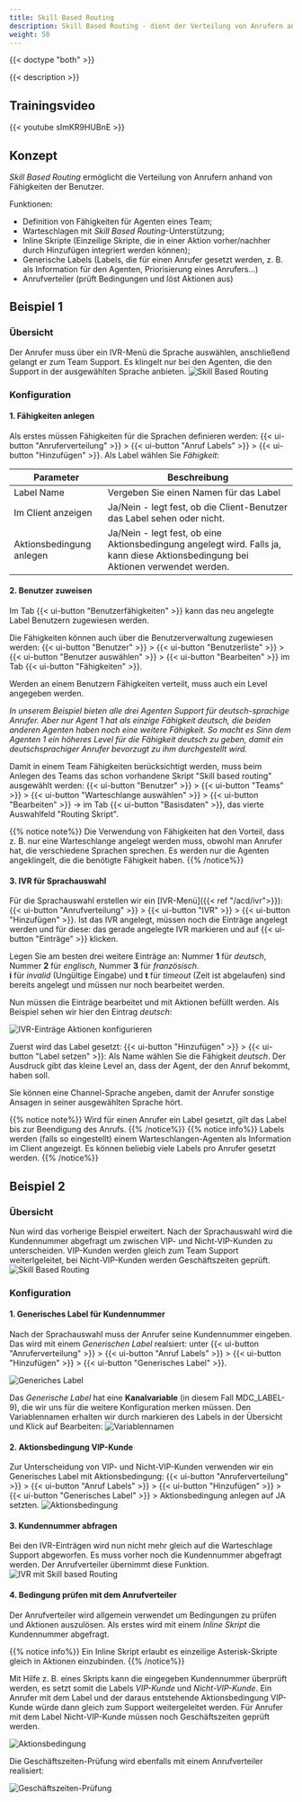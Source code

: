 ```yaml
---
title: Skill Based Routing
description: Skill Based Routing - dient der Verteilung von Anrufern anhand Benutzern zugewiesenen Fähigkeiten
weight: 50
---
```


{{< doctype "both" >}}
 
{{< description >}}

## Trainingsvideo
{{< youtube sImKR9HUBnE >}} 

## Konzept

*Skill Based Routing* ermöglicht die Verteilung von Anrufern anhand von Fähigkeiten der Benutzer.

Funktionen:

* Definition von Fähigkeiten für Agenten eines Team;
* Warteschlagen mit *Skill Based Routing*-Unterstützung;
* Inline Skripte (Einzeilige Skripte, die in einer Aktion vorher/nachher durch Hinzufügen integriert werden können);
* Generische Labels (Labels, die für einen Anrufer gesetzt werden, z. B. als Information für den Agenten, Priorisierung eines Anrufers...)
* Anrufverteiler (prüft Bedingungen und löst Aktionen aus)

## Beispiel 1

### Übersicht

Der Anrufer muss über ein IVR-Menü die Sprache auswählen, anschließend gelangt er zum Team Support. Es klingelt nur bei den Agenten, die den Support in der ausgewählten Sprache anbieten.
![Skill Based Routing](sample-1.de.png?width=80%)

### Konfiguration

#### 1. Fähigkeiten anlegen

Als erstes müssen Fähigkeiten für die Sprachen definieren werden: {{< ui-button "Anruferverteilung" >}} > {{< ui-button "Anruf Labels" >}} > {{< ui-button "Hinzufügen" >}}. Als Label wählen Sie *Fähigkeit*:

|Parameter|Beschreibung|
|---|---|
|Label Name|Vergeben Sie einen Namen für das Label|
|Im Client anzeigen|Ja/Nein - legt fest, ob die Client-Benutzer das Label sehen oder nicht.|
|Aktionsbedingung anlegen|Ja/Nein - legt fest, ob eine Aktionsbedingung angelegt wird. Falls ja, kann diese Aktionsbedingung bei Aktionen verwendet werden.|

#### 2. Benutzer zuweisen

Im Tab {{< ui-button "Benutzerfähigkeiten" >}} kann das neu angelegte Label Benutzern zugewiesen werden.

Die Fähigkeiten können auch über die Benutzerverwaltung zugewiesen werden: {{< ui-button "Benutzer" >}} > {{< ui-button "Benutzerliste" >}} > {{< ui-button "Benutzer auswählen" >}} > {{< ui-button "Bearbeiten" >}} im Tab {{< ui-button "Fähigkeiten" >}}.

Werden an einem Benutzern Fähigkeiten verteilt, muss auch ein Level angegeben werden.

*In unserem Beispiel bieten alle drei Agenten Support für deutsch-sprachige Anrufer. Aber nur Agent 1 hat als einzige Fähigkeit deutsch, die beiden anderen Agenten haben noch eine weitere Fähigkeit.
So macht es Sinn dem Agenten 1 ein höheres Level für die Fähigkeit deutsch zu geben, damit ein deutschsprachiger Anrufer bevorzugt zu ihm durchgestellt wird.*

Damit in einem Team Fähigkeiten berücksichtigt werden, muss beim Anlegen des Teams das schon vorhandene Skript "Skill based routing" ausgewählt werden: {{< ui-button "Benutzer" >}} > {{< ui-button "Teams" >}} > {{< ui-button "Warteschlange auswählen" >}} > {{< ui-button "Bearbeiten" >}} -> im Tab {{< ui-button "Basisdaten" >}}, das vierte Auswahlfeld "Routing Skript".

{{% notice note%}}
Die Verwendung von Fähigkeiten hat den Vorteil, dass z. B. nur eine Warteschlange angelegt werden muss, obwohl man Anrufer hat, die verschiedene Sprachen sprechen. Es werden nur die Agenten angeklingelt, die die benötigte Fähigkeit haben.
{{% /notice%}}

#### 3. IVR für Sprachauswahl

Für die Sprachauswahl erstellen wir ein [IVR-Menü]({{< ref "/acd/ivr">}}): {{< ui-button "Anrufverteilung" >}} > {{< ui-button "IVR" >}} > {{< ui-button "Hinzufügen" >}}.
Ist das IVR angelegt, müssen noch die Einträge angelegt werden und für diese: das gerade angelegte IVR markieren und auf {{< ui-button "Einträge" >}} klicken.

Legen Sie am besten drei weitere Einträge an: Nummer **1** für *deutsch*, Nummer **2** für *englisch*, Nummer **3** für *französisch*.<br>**i** für *invalid* (Ungültige Eingabe) und **t** für *timeout* (Zeit ist abgelaufen) sind bereits angelegt und müssen nur noch bearbeitet werden.

Nun müssen die Einträge bearbeitet und mit Aktionen befüllt werden. Als Beispiel sehen wir hier den Eintrag *deutsch*:

![IVR-Einträge Aktionen konfigurieren](ivr-entry.de.png?width=80%)

Zuerst wird das Label gesetzt: {{< ui-button "Hinzufügen" >}} > {{< ui-button "Label setzen" >}}:
Als Name wählen Sie die Fähigkeit *deutsch*. Der Ausdruck gibt das kleine Level an, dass der Agent, der den Anruf bekommt, haben soll.

Sie können eine Channel-Sprache angeben, damit der Anrufer sonstige Ansagen in seiner ausgewählten Sprache hört.

{{% notice note%}}
Wird für einen Anrufer ein Label gesetzt, gilt das Label bis zur Beendigung des Anrufs.
{{% /notice%}}
{{% notice info%}}
Labels werden (falls so eingestellt) einem Warteschlangen-Agenten als Information im Client angezeigt. Es können beliebig viele Labels pro Anrufer gesetzt werden.
{{% /notice%}}


## Beispiel 2
### Übersicht

Nun wird das vorherige Beispiel erweitert. Nach der Sprachauswahl wird die Kundennummer abgefragt um zwischen VIP- und Nicht-VIP-Kunden zu unterscheiden. VIP-Kunden werden gleich zum Team Support weiterlgeleitet, bei Nicht-VIP-Kunden werden Geschäftszeiten geprüft.
 ![Skill Based Routing](sample-2.de.png)

### Konfiguration

#### 1. Generisches Label für Kundennummer
Nach der Sprachauswahl muss der Anrufer seine Kundennummer eingeben. Das wird mit einem *Generischen Label* realsiert: unter {{< ui-button "Anruferverteilung" >}} > {{< ui-button "Anruf Labels" >}} > {{< ui-button "Hinzufügen" >}} > {{< ui-button "Generisches Label" >}}.

![Generiches Label](label-generic.de.png?width=80%)

Das *Generische Label* hat eine **Kanalvariable** (in diesem Fall MDC_LABEL-9), die wir uns für die weitere Konfiguration merken müssen. Den Variablennamen erhalten wir durch markieren des Labels in der Übersicht und Klick auf Bearbeiten:
![Variablennamen](generic-label.de.png?width=80%)

#### 2. Aktionsbedingung VIP-Kunde

Zur Unterscheidung von VIP- und Nicht-VIP-Kunden verwenden wir ein Generisches Label mit Aktionsbedingung: {{< ui-button "Anruferverteilung" >}} > {{< ui-button "Anruf Labels" >}} > {{< ui-button "Hinzufügen" >}} > {{< ui-button "Generisches Label" >}} > Aktionsbedingung anlegen auf JA setzten.
![Aktionsbedingung](label-condition.de.png?width=80%)

#### 3. Kundennummer abfragen

Bei den IVR-Einträgen wird nun nicht mehr gleich auf die Warteschlage Support abgeworfen. Es muss vorher noch die Kundennummer abgefragt werden. Der Anrufverteiler übernimmt diese Funktion.
![IVR mit Skill based Routing](ivr-entry.de.png?width=80%)

#### 4. Bedingung prüfen mit dem Anrufverteiler

Der Anrufverteiler wird allgemein verwendet um Bedingungen zu prüfen und Aktionen auszulösen.
Als erstes wird mit einem *Inline Skript* die Kundennummer abgefragt.

{{% notice info%}}
Ein Inline Skript erlaubt es einzeilige Asterisk-Skripte gleich in Aktionen einzubinden.
{{% /notice%}}

Mit Hilfe z. B. eines Skripts kann die eingegeben Kundennummer überprüft werden, es setzt somit die Labels *VIP-Kunde* und *Nicht-VIP-Kunde*. Ein Anrufer mit dem Label und der daraus entstehende Aktionsbedingung VIP-Kunde würde dann gleich zum Support weitergeleitet werden. Für Anrufer mit dem Label Nicht-VIP-Kunde müssen noch Geschäftszeiten geprüft werden.

![Aktionsbedingung](call-router-2.de.png?width=80%)

Die Geschäftszeiten-Prüfung wird ebenfalls mit einem Anrufverteiler realisiert:

![Geschäftszeiten-Prüfung](call-router-1.de.png?width=80%)
